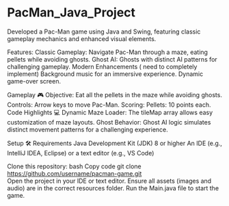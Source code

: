 # PacMan_Java_Project
Developed a Pac-Man game using Java and Swing, featuring classic gameplay mechanics and enhanced visual elements.

Features:
Classic Gameplay: Navigate Pac-Man through a maze, eating pellets while avoiding ghosts.
Ghost AI: Ghosts with distinct AI patterns for challenging gameplay.
Modern Enhancements ( need to completely implement)
Background music for an immersive experience.
Dynamic game-over screen.

Gameplay 🎮
Objective: Eat all the pellets in the maze while avoiding ghosts.
Controls:
Arrow keys to move Pac-Man.
Scoring:
Pellets: 10 points each.
Code Highlights 💻
Dynamic Maze Loader:
The tileMap array allows easy customization of maze layouts.
Ghost Behavior:
Ghost AI logic simulates distinct movement patterns for a challenging experience.

Setup 🛠
Requirements
Java Development Kit (JDK) 8 or higher
An IDE (e.g., IntelliJ IDEA, Eclipse) or a text editor (e.g., VS Code)

Clone this repository:
bash
Copy code
git clone https://github.com/username/pacman-game.git  
Open the project in your IDE or text editor.
Ensure all assets (images and audio) are in the correct resources folder.
Run the Main.java file to start the game.


